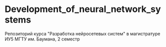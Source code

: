 # Development_of_neural_network_systems
Репозиторий курса "Разработка нейросетевых систем" в магистратуре ИУ5 МГТУ им. Баумана, 2 семестр
